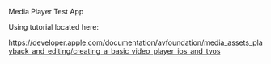 Media Player Test App

Using tutorial located here:

https://developer.apple.com/documentation/avfoundation/media_assets_playback_and_editing/creating_a_basic_video_player_ios_and_tvos
